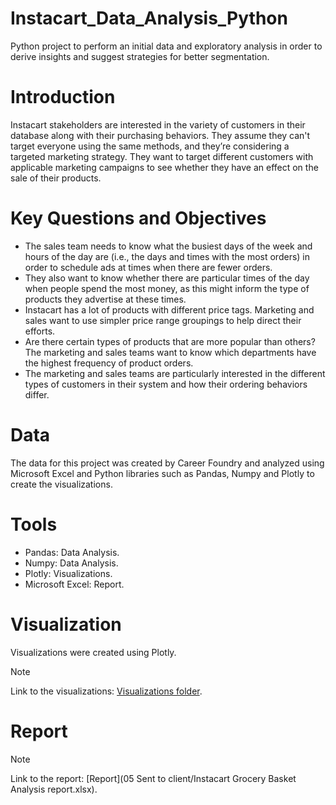# Instacart_Data_Analysis_Python
Python project to perform an initial data and exploratory analysis in order to derive insights and suggest strategies for better segmentation.

# Introduction
Instacart stakeholders are interested in the variety of customers in their database along with their purchasing behaviors. They assume they can't target everyone using the 
same methods, and they’re considering a targeted marketing strategy. They want to target different customers with applicable marketing campaigns to see whether they have an effect on the sale of their products.

# Key Questions and Objectives
- The sales team needs to know what the busiest days of the week and hours of the day are (i.e., the days and times with the most orders) in order to schedule ads at times when there are fewer orders.
- They also want to know whether there are particular times of the day when people spend the most money, as this might inform the type of products they advertise at these times.
- Instacart has a lot of products with different price tags. Marketing and sales want to use simpler price range groupings to help direct their efforts.
- Are there certain types of products that are more popular than others? The marketing and sales teams want to know which departments have the highest frequency of product orders.
- The marketing and sales teams are particularly interested in the different types of customers in their system and how their ordering behaviors differ.

# Data
The data for this project was created by Career Foundry and analyzed using Microsoft Excel and Python libraries such as Pandas, Numpy and Plotly to create the visualizations.

# Tools
- Pandas: Data Analysis.
- Numpy: Data Analysis.
- Plotly: Visualizations.
- Microsoft Excel: Report.

# Visualization
Visualizations were created using Plotly.
>[!NOTE]
>Link to the visualizations: [Visualizations folder](https://github.com/jase311/Instacart_Data_Analysis_Python/tree/main/04%20Analysis/Visualizations).

# Report
>[!NOTE]
>Link to the report: [Report](05 Sent to client/Instacart Grocery Basket Analysis report.xlsx).
